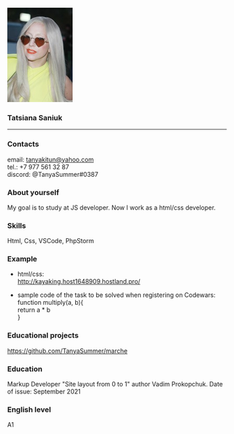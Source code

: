 ![avatar](/photo_.jpg)

### Tatsiana Saniuk
 *** 
### Contacts
email: tanyakitun@yahoo.com  
tel.: +7 977 561 32 87  
discord: @TanyaSummer#0387
  

### About yourself
  My goal is to study at JS developer. Now I work as a html/css developer.
   
 
### Skills
  Html, Css, VSCode, PhpStorm


### Example
 * html/css:  
 http://kayaking.host1648909.hostland.pro/

 * sample code of the task to be solved when registering on Codewars:  
  function multiply(a, b){  
  return a * b  
}
 

### Educational projects
  https://github.com/TanyaSummer/marche


### Education
  Markup Developer "Site layout from 0 to 1" author Vadim Prokopchuk. Date of issue: September 2021


### English level
 A1